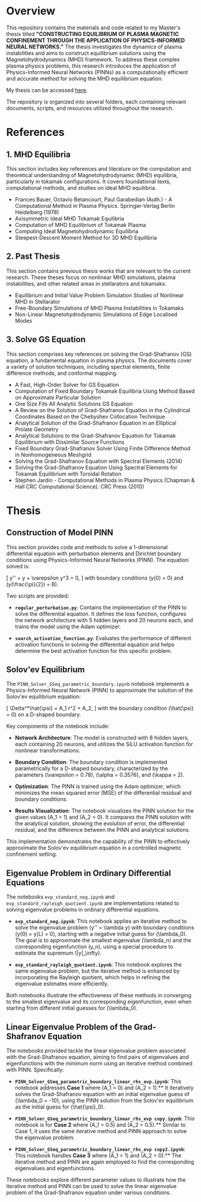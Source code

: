 # Overview

This repository contains the materials and code related to my Master's thesis titled **"CONSTRUCTING EQUILIBRIUM OF PLASMA MAGNETIC CONFINEMENT THROUGH THE APPLICATION OF PHYSICS-INFORMED NEURAL NETWORKS."** The thesis investigates the dynamics of plasma instabilities and aims to construct equilibrium solutions using the Magnetohydrodynamics (MHD) framework. To address these complex plasma physics problems, this research introduces the application of Physics-Informed Neural Networks (PINNs) as a computationally efficient and accurate method for solving the MHD equilibrium equation.

My thesis can be accessed [here](https://drive.google.com/file/d/1VPo87p9ThL6-uUqPIZTl7FdW2i9rr1uB/view?usp=sharing).

The repository is organized into several folders, each containing relevant documents, scripts, and resources utilized throughout the research.

# References

## 1. MHD Equilibria
This section includes key references and literature on the computation and theoretical understanding of Magnetohydrodynamic (MHD) equilibria, particularly in tokamak configurations. It covers foundational texts, computational methods, and studies on ideal MHD equilibria.

- Frances Bauer, Octavio Betancourt, Paul Garabedian (Auth.) - A Computational Method in Plasma Physics. Springer-Verlag Berlin Heidelberg (1978)
- Axisymmetric Ideal MHD Tokamak Equilibria
- Computation of MHD Equilibrium of Tokamak Plasma
- Computing Ideal Magnetohydrodynamic Equilibria
- Steepest-Descent Moment Method for 3D MHD Equilibria

## 2. Past Thesis
This section contains previous thesis works that are relevant to the current research. These theses focus on nonlinear MHD simulations, plasma instabilities, and other related areas in stellarators and tokamaks.

- Equilibrium and Initial Value Problem Simulation Studies of Nonlinear MHD in Stellarator
- Free-Boundary Simulations of MHD Plasma Instabilities in Tokamaks
- Non-Linear Magnetohydrodynamic Simulations of Edge Localised Modes

## 3. Solve GS Equation
This section comprises key references on solving the Grad-Shafranov (GS) equation, a fundamental equation in plasma physics. The documents cover a variety of solution techniques, including spectral elements, finite difference methods, and conformal mapping.

- A Fast, High-Order Solver for GS Equation
- Computation of Fixed Boundary Tokamak Equilibria Using Method Based on Approximate Particular Solution
- One Size Fits All Analytic Solutions GS Equation
- A Review on the Solution of Grad-Shafranov Equation in the Cylindrical Coordinates Based on the Chebyshev Collocation Technique
- Analytical Solution of the Grad-Shafranov Equation in an Elliptical Prolate Geometry
- Analytical Solutions to the Grad-Shafranov Equation for Tokamak Equilibrium with Dissimilar Source Functions
- Fixed Boundary Grad-Shafranov Solver Using Finite Difference Method in Nonhomogeneous Meshgrid
- Solving the Grad-Shafranov Equation with Spectral Elements (2014)
- Solving the Grad-Shafranov Equation Using Spectral Elements for Tokamak Equilibrium with Toroidal Rotation
- Stephen Jardin - Computational Methods in Plasma Physics (Chapman & Hall CRC Computational Science). CRC Press (2010)

# Thesis

## Construction of Model PINN

This section provides code and methods to solve a 1-dimensional differential equation with perturbation elements and Dirichlet boundary conditions using Physics-Informed Neural Networks (PINN). The equation solved is:

\[
y'' + y + \varepsilon y^3 = 0,
\]
with boundary conditions \(y(0) = 0\) and \(y(\frac{\pi}{2}) = B\).

Two scripts are provided:

- **`regular_perturbation.py`**: Contains the implementation of the PINN to solve the differential equation. It defines the loss function, configures the network architecture with 5 hidden layers and 20 neurons each, and trains the model using the Adam optimizer.

- **`search_activation_function.py`**: Evaluates the performance of different activation functions in solving the differential equation and helps determine the best activation function for this specific problem.

## Solov'ev Equilibrium

The `PINN_Solver_GSeq_parametric_boundary.ipynb` notebook implements a Physics-Informed Neural Network (PINN) to approximate the solution of the Solov'ev equilibrium equation:

\[
\Delta^*\hat{\psi} = A_1 r^2 + A_2,
\]
with the boundary condition \(\hat{\psi} = 0\) on a D-shaped boundary.

Key components of the notebook include:

- **Network Architecture**: The model is constructed with 8 hidden layers, each containing 20 neurons, and utilizes the SiLU activation function for nonlinear transformations.
  
- **Boundary Condition**: The boundary condition is implemented parametrically for a D-shaped boundary, characterized by the parameters \(\varepsilon = 0.78\), \(\alpha = 0.3576\), and \(\kappa = 2\).

- **Optimization**: The PINN is trained using the Adam optimizer, which minimizes the mean squared error (MSE) of the differential residual and boundary conditions.

- **Results Visualization**: The notebook visualizes the PINN solution for the given values \(A_1 = 1\) and \(A_2 = 0\). It compares the PINN solution with the analytical solution, showing the evolution of error, the differential residual, and the difference between the PINN and analytical solutions.

This implementation demonstrates the capability of the PINN to effectively approximate the Solov'ev equilibrium equation in a controlled magnetic confinement setting.

## Eigenvalue Problem in Ordinary Differential Equations

The notebooks `evp_standard_neg.ipynb` and `evp_standard_rayleigh_quotient.ipynb` are implementations related to solving eigenvalue problems in ordinary differential equations.

- **`evp_standard_neg.ipynb`**: This notebook applies an iterative method to solve the eigenvalue problem \(y'' = \lambda y\) with boundary conditions \(y(0) = y(L) = 0\), starting with a negative initial guess for \(\lambda_0\). The goal is to approximate the smallest eigenvalue \(\lambda_n\) and the corresponding eigenfunction \(y_n\), using a special procedure to estimate the supremum \(\|y\|_\infty\).

- **`evp_standard_rayleigh_quotient.ipynb`**: This notebook explores the same eigenvalue problem, but the iterative method is enhanced by incorporating the Rayleigh quotient, which helps in refining the eigenvalue estimates more efficiently.

Both notebooks illustrate the effectiveness of these methods in converging to the smallest eigenvalue and its corresponding eigenfunction, even when starting from different initial guesses for \(\lambda_0\).

## Linear Eigenvalue Problem of the Grad-Shafranov Equation

The notebooks provided tackle the linear eigenvalue problem associated with the Grad-Shafranov equation, aiming to find pairs of eigenvalues and eigenfunctions with the minimum norm using an iterative method combined with PINN. Specifically:

- **`PINN_Solver_GSeq_parametric_boundary_linear_rhs_evp.ipynb`**: This notebook addresses **Case 1** where \(A_1 = 0\) and \(A_2 = 1\).** It iteratively solves the Grad-Shafranov equation with an initial eigenvalue guess of \(\lambda_0 = -10\), using the PINN solution from the Solov'ev equilibrium as the initial guess for \(\hat{\psi}_0\).

- **`PINN_Solver_GSeq_parametric_boundary_linear_rhs_evp copy.ipynb`**: This notebook is for **Case 2** where \(A_1 = 0.5\) and \(A_2 = 0.5\).** Similar to Case 1, it uses the same iterative method and PINN approach to solve the eigenvalue problem.

- **`PINN_Solver_GSeq_parametric_boundary_linear_rhs_evp copy2.ipynb`**: This notebook handles **Case 3** where \(A_1 = 1\) and \(A_2 = 0\).** The iterative method and PINN are again employed to find the corresponding eigenvalues and eigenfunctions.

These notebooks explore different parameter values to illustrate how the iterative method and PINN can be used to solve the linear eigenvalue problem of the Grad-Shafranov equation under various conditions.